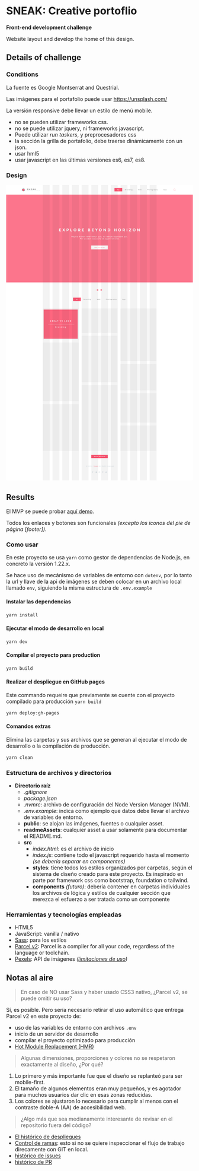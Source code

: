 # SNEAK: Creative portoflio

**Front-end development challenge**

Website layout and develop the home of this design.

## Details of challenge 

### Conditions

La fuente es Google Montserrat and Questrial.

Las imágenes para el portafolio puede usar https://unsplash.com/

La versión responsive debe llevar un estilo de menú mobile.

- no se pueden utilizar frameworks css.
- no se puede utilizar jquery, ni frameworks javascript.
- Puede utilizar _run taskers_, y preprocesadores css
- la sección la grilla de portafolio, debe traerse dinámicamente con un json.
- usar hml5
- usar javascript en las últimas versiones es6, es7, es8.

### Design

![portfolio home](readmeAssets/sneak-simple-portfolio-page.png)

## Results

El MVP se puede probar [aquí demo](https://jhnemogap.github.io/tita-media-cc-01/).

Todos los enlaces y botones son funcionales _(excepto los iconos del pie de página [footer])_.

### Como usar

En este proyecto se usa `yarn` como gestor de dependencias de Node.js, en concreto 
la versión 1.22.x.

Se hace uso de mecánismo de variables de entorno con `dotenv`, por lo tanto la 
url y llave de la api de imágenes se deben colocar en un archivo local llamado 
`env`, siguiendo la misma estructura de `.env.example`

#### Instalar las dependencias

```bash
yarn install
```
#### Ejecutar el modo de desarrollo en local

```bash
yarn dev
```
#### Compilar el proyecto para production

```bash
yarn build
```

#### Realizar el despliegue en GitHub pages

Este commando requeire que previamente se cuente con el proyecto compilado para 
producción `yarn build`

```bash
yarn deploy:gh-pages
```

#### Comandos extras

Elimina las carpetas y sus archivos que se generan al ejecutar el modo de desarrollo 
o la compilación de producción.

```bash
yarn clean
```

### Estructura de archivos y directorios

- **Directorio raíz**
  - _.gitignore_
  - _package.json_
  - _.nvmrc_: archivo de configuración del Node Version Manager (NVM).
  - _.env.example_: indica como ejemplo que datos debe llevar el archivo de 
    variables de entorno.
  - **public**: se alojan las imágenes, fuentes o cualquier asset.
  - **readmeAssets**: cualquier asset a usar solamente para documentar el README.md.
  - **src**
    - _index.html_: es el archivo de inicio
    - _index.js_: contiene todo el javascript requerido hasta el momento 
      _(se debería separar en componentes)_
    - **styles**: tiene todos los estilos organizados por carpetas, según el 
      sistema de diseño creado para este proyecto. Es inspirado en parte por 
      framework css como bootstrap, foundation o tailwind.
    - **components** _(futuro)_: debería contener en carpetas individuales los 
      archivos de lógica y estilos de cualquier sección que merezca el esfuerzo 
      a ser tratada como un componente

### Herramientas y tecnologías empleadas

- HTML5
- JavaScript: vanilla / nativo
- [Sass](https://sass-lang.com/guide): para los estilos
- [Parcel v2](https://v2.parceljs.org/): Parcel is a compiler for all your code, 
  regardless of the language or toolchain.
- [Pexels](https://www.pexels.com/api/documentation/): API de imágenes 
  _([limitaciones de uso](https://www.pexels.com/api/documentation/#guidelines))_

## Notas al aire

> En caso de NO usar Sass y haber usado CSS3 nativo, ¿Parcel v2, se puede omitir su uso?

Sí, es posible. Pero sería necesario retirar el uso automático que entrega 
Parcel v2 en este proyecto de:

- uso de las variables de entorno con archivos `.env`
- inicio de un servidor de desarrollo
- compilar el proyecto optimizado para producción
- [Hot Module Replacement (HMR)](https://v2.parceljs.org/features/hmr/)

> Algunas dimensiones, proporciones y colores no se respetaron exactamente al 
> diseño, ¿Por qué?

1. Lo primero y más importante fue que el diseño se replanteó para ser mobile-first.
2. El tamaño de algunos elementos eran muy pequeños, y es agotador para muchos 
   usuarios dar clic en esas zonas reducidas.
3. Los colores se ajustaron lo necesario para cumplir al menos con el contraste 
   doble-A (AA) de accesibilidad web.

> ¿Algo más que sea medianamente interesante de revisar en el repositorio fuera del código?

- [El histórico de despliegues](https://github.com/jhnemogap/tita-media-cc-01/deployments)
- [Control de ramas](https://github.com/jhnemogap/tita-media-cc-01/network): 
  esto si no se quiere inspeccionar el flujo de trabajo direcamente con GIT en local.
- [histórico de issues](https://github.com/jhnemogap/tita-media-cc-01/issues?q=is%3Aissue+is%3Aclosed)
- [histórico de PR](https://github.com/jhnemogap/tita-media-cc-01/pulls?q=is%3Apr+is%3Aclosed)
